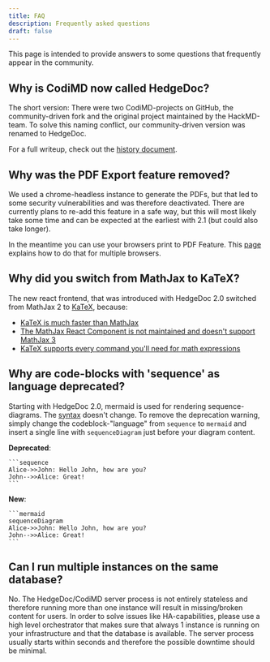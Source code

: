 ```yaml
---
title: FAQ
description: Frequently asked questions
draft: false
---
```


This page is intended to provide answers to some questions that frequently appear in the community.

## Why is CodiMD now called HedgeDoc?
The short version: There were two CodiMD-projects on GitHub, the community-driven fork and the original project maintained by the HackMD-team. To solve this naming conflict, our community-driven version was renamed to HedgeDoc.

For a full writeup, check out the [history document](https://github.com/codimd/server/blob/master/docs/history.md).



## Why was the PDF Export feature removed?

We used a chrome-headless instance to generate the PDFs, but that led to some security vulnerabilities and was therefore deactivated. There are currently plans to re-add this feature in a safe way, but this will most likely take some time and can be expected at the earliest with 2.1 (but could also take longer).

In the meantime you can use your browsers print to PDF Feature. This [page](https://www.digitaltrends.com/computing/how-to-save-a-webpage-as-a-pdf/) explains how to do that for multiple browsers.



## Why did you switch from MathJax to KaTeX?

The new react frontend, that was introduced with HedgeDoc 2.0 switched from MathJax 2 to [KaTeX](https://katex.org/), because:
- [KaTeX is much faster than MathJax](https://www.intmath.com/cg5/katex-mathjax-comparison.php?processor=MathJax )
- [The MathJax React Component is not maintained and doesn't support MathJax 3](https://github.com/wko27/react-mathjax)
- [KaTeX supports every command you'll need for math expressions](https://katex.org/docs/supported.html)


## Why are code-blocks with 'sequence' as language deprecated?
Starting with HedgeDoc 2.0, mermaid is used for rendering sequence-diagrams. The  [syntax](https://mermaid-js.github.io/mermaid/#/sequenceDiagram) doesn't change. To remove the deprecation warning, simply change the codeblock-"language" from `sequence` to `mermaid` and insert a single line with `sequenceDiagram` just before your diagram content.

**Deprecated**:

    ```sequence
    Alice->>John: Hello John, how are you?
    John-->>Alice: Great!
    ```
**New**:

    ```mermaid
    sequenceDiagram
    Alice->>John: Hello John, how are you?
    John-->>Alice: Great!
    ```



## Can I run multiple instances on the same database?

No. The HedgeDoc/CodiMD server process is not entirely stateless and therefore running more than one instance will result in missing/broken content for users. In order to solve issues like HA-capabilities, please use a high level orchestrator that makes sure that always 1 instance is running on your infrastructure and that the database is available. The server process usually starts within seconds and therefore the possible downtime should be minimal.
